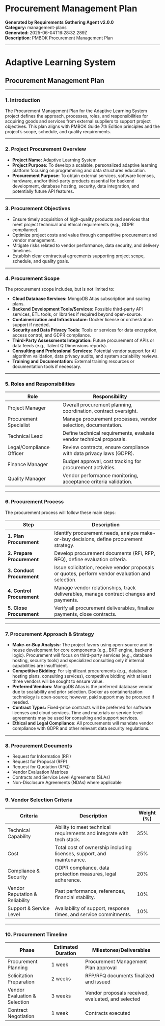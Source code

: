 # Procurement Management Plan

**Generated by Requirements Gathering Agent v2.0.0**  
**Category:** management-plans  
**Generated:** 2025-06-04T16:28:32.289Z  
**Description:** PMBOK Procurement Management Plan

---

# Adaptive Learning System  
## Procurement Management Plan

---

### 1. Introduction

The Procurement Management Plan for the Adaptive Learning System project defines the approach, processes, roles, and responsibilities for acquiring goods and services from external suppliers to support project objectives. This plan aligns with PMBOK Guide 7th Edition principles and the project’s scope, schedule, and quality requirements.

---

### 2. Project Procurement Overview

- **Project Name:** Adaptive Learning System  
- **Project Purpose:** To develop a scalable, personalized adaptive learning platform focusing on programming and data structures education.  
- **Procurement Purpose:** To obtain external services, software licenses, hardware, and/or third-party products essential for backend development, database hosting, security, data integration, and potentially future API features.  

---

### 3. Procurement Objectives

- Ensure timely acquisition of high-quality products and services that meet project technical and ethical requirements (e.g., GDPR compliance).  
- Optimize project costs and value through competitive procurement and vendor management.  
- Mitigate risks related to vendor performance, data security, and delivery timelines.  
- Establish clear contractual agreements supporting project scope, schedule, and quality goals.  

---

### 4. Procurement Scope

The procurement scope includes, but is not limited to:

- **Cloud Database Services:** MongoDB Atlas subscription and scaling plans.  
- **Backend Development Tools/Services:** Possible third-party API services, ETL tools, or libraries if required beyond open-source.  
- **Containerization and Infrastructure:** Docker license or orchestration support if needed.  
- **Security and Data Privacy Tools:** Tools or services for data encryption, access control, and GDPR compliance.  
- **Third-Party Assessments Integration:** Future procurement of APIs or data feeds (e.g., Talent Q Dimensions reports).  
- **Consulting and Professional Services:** Potential vendor support for AI algorithm validation, data privacy audits, and system scalability reviews.  
- **Training and Documentation:** External training resources or documentation tools if necessary.  

---

### 5. Roles and Responsibilities

| Role                       | Responsibility                                                  |
|----------------------------|-----------------------------------------------------------------|
| Project Manager            | Overall procurement planning, coordination, contract oversight. |
| Procurement Specialist     | Manage procurement processes, vendor selection, documentation.  |
| Technical Lead             | Define technical requirements, evaluate vendor technical proposals. |
| Legal/Compliance Officer   | Review contracts, ensure compliance with data privacy laws (GDPR). |
| Finance Manager            | Budget approval, cost tracking for procurement activities.      |
| Quality Manager            | Vendor performance monitoring, acceptance criteria validation.  |

---

### 6. Procurement Process

The procurement process will follow these main steps:

| Step                        | Description                                                                                  |
|-----------------------------|----------------------------------------------------------------------------------------------|
| **1. Plan Procurement**      | Identify procurement needs, analyze make-or-buy decisions, define procurement strategy.      |
| **2. Prepare Procurement**   | Develop procurement documents (RFI, RFP, RFQ), define evaluation criteria.                    |
| **3. Conduct Procurement**   | Issue solicitation, receive vendor proposals or quotes, perform vendor evaluation and selection. |
| **4. Control Procurement**   | Manage vendor relationships, track deliverables, manage contract changes and payments.        |
| **5. Close Procurement**     | Verify all procurement deliverables, finalize payments, close contracts.                      |

---

### 7. Procurement Approach & Strategy

- **Make-or-Buy Analysis:** The project favors using open-source and in-house development for core components (e.g., BKT engine, backend logic). Procurement will focus on third-party services (e.g., database hosting, security tools) and specialized consulting only if internal capabilities are insufficient.  
- **Competitive Bidding:** For significant procurements (e.g., database hosting plans, consulting services), competitive bidding with at least three vendors will be sought to ensure value.  
- **Preferred Vendors:** MongoDB Atlas is the preferred database vendor due to scalability and prior selection. Docker as containerization technology is open-source; however, paid support may be procured if needed.  
- **Contract Types:** Fixed-price contracts will be preferred for software licenses and cloud services. Time and materials or service-level agreements may be used for consulting and support services.  
- **Ethical and Legal Compliance:** All procurements will mandate vendor compliance with GDPR and other relevant data security regulations.  

---

### 8. Procurement Documents

- Request for Information (RFI)  
- Request for Proposal (RFP)  
- Request for Quotation (RFQ)  
- Vendor Evaluation Matrices  
- Contracts and Service Level Agreements (SLAs)  
- Non-Disclosure Agreements (NDAs) where applicable  

---

### 9. Vendor Selection Criteria

| Criteria                  | Description                                                            | Weight (%) |
|---------------------------|------------------------------------------------------------------------|------------|
| Technical Capability       | Ability to meet technical requirements and integrate with tech stack. | 35%        |
| Cost                      | Total cost of ownership including licenses, support, and maintenance. | 25%        |
| Compliance & Security     | GDPR compliance, data protection measures, legal adherence.            | 20%        |
| Vendor Reputation & Reliability | Past performance, references, financial stability.                   | 10%        |
| Support & Service Level   | Availability of support, response times, and service commitments.      | 10%        |

---

### 10. Procurement Timeline

| Phase                      | Estimated Duration | Milestones/Deliverables                          |
|----------------------------|--------------------|-------------------------------------------------|
| Procurement Planning       | 1 week             | Procurement Management Plan approval             |
| Solicitation Preparation   | 2 weeks            | RFP/RFQ documents finalized and issued           |
| Vendor Evaluation & Selection | 3 weeks         | Vendor proposals received, evaluated, and selected |
| Contract Negotiation       | 1 week             | Contracts executed